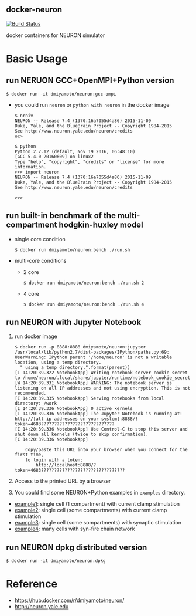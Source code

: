 docker-neuron
---

[![Build Status](https://travis-ci.org/DaisukeMiyamoto/docker-neuron.svg?branch=master)](https://travis-ci.org/DaisukeMiyamoto/docker-neuron)

docker containers for NEURON simulator

# Basic Usage

## run NERUON GCC+OpenMPI+Python version

```
$ docker run -it dmiyamoto/neuron:gcc-ompi
```


- you could run `neuron` or `python with neuron` in the docker image

    ```
    $ nrniv
    NEURON -- Release 7.4 (1370:16a7055d4a86) 2015-11-09
    Duke, Yale, and the BlueBrain Project -- Copyright 1984-2015
    See http://www.neuron.yale.edu/neuron/credits
    oc>
    ```
    
    ```
    $ python
    Python 2.7.12 (default, Nov 19 2016, 06:48:10)
    [GCC 5.4.0 20160609] on linux2
    Type "help", "copyright", "credits" or "license" for more information.
    >>> import neuron
    NEURON -- Release 7.4 (1370:16a7055d4a86) 2015-11-09
    Duke, Yale, and the BlueBrain Project -- Copyright 1984-2015
    See http://www.neuron.yale.edu/neuron/credits
    
    >>>
    ```

## run built-in benchmark of the multi-compartment hodgkin-huxley model

- single core condition

    ```
    $ docker run dmiyamoto/neuron:bench ./run.sh
    ```

- multi-core conditions
  - 2 core

    ```
    $ docker run dmiyamoto/neuron:bench ./run.sh 2
    ```

  - 4 core

    ```
    $ docker run dmiyamoto/neuron:bench ./run.sh 4
    ```


## run NEURON with Jupyter Notebook

1. run docker image

    ```
    $ docker run -p 8888:8888 dmiyamoto/neuron:jupyter
    /usr/local/lib/python2.7/dist-packages/IPython/paths.py:69: UserWarning: IPython parent '/home/neuron' is not a writable location, using a temp directory.
      " using a temp directory.".format(parent))
    [I 14:20:39.322 NotebookApp] Writing notebook server cookie secret to /home/neuron/.local/share/jupyter/runtime/notebook_cookie_secret
    [W 14:20:39.331 NotebookApp] WARNING: The notebook server is listening on all IP addresses and not using encryption. This is not recommended.
    [I 14:20:39.335 NotebookApp] Serving notebooks from local directory: /work
    [I 14:20:39.336 NotebookApp] 0 active kernels 
    [I 14:20:39.336 NotebookApp] The Jupyter Notebook is running at: http://[all ip addresses on your system]:8888/?token=4683????????????????????????????
    [I 14:20:39.336 NotebookApp] Use Control-C to stop this server and shut down all kernels (twice to skip confirmation).
    [C 14:20:39.336 NotebookApp] 
        
        Copy/paste this URL into your browser when you connect for the first time,
        to login with a token:
            http://localhost:8888/?token=4683????????????????????????????????
    ```

2. Access to the printed URL by a browser

3. You could find some NEURON+Python examples in `examples` directory.
  - [example1](./neuron-jupyter/examples/example1.ipnb): single cell (1 compartment) with current clamp stimulation
  - [example2](./neuron-jupyter/examples/example2.ipnb): single cell (some compartments) with current clamp stimulation
  - [example3](./neuron-jupyter/examples/example3.ipnb): single cell (some sompartments) with synaptic stimulation
  - [example4](./neuron-jupyter/examples/example4.ipnb): many cells with syn-fire chain network

## run NEURON dpkg distributed version

```
$ docker run -it dmiyamoto/neuron:dpkg
```



# Reference
- https://hub.docker.com/r/dmiyamoto/neuron/
- http://neuron.yale.edu


